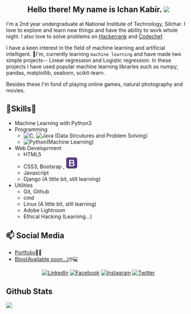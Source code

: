 <h2 align="center">Hello there! My name is Ichan Kabir. <img src="https://raw.githubusercontent.com/MartinHeinz/MartinHeinz/master/wave.gif" width="30px"></h2>

<!--
<div align="center" width="50">

<img src="https://i.imgur.com/dTYwdG1.gif" alt="Welcome!" width="300"/>

</div>

<div align="center">
    
-->

I'm a 2nd year undergraduate at National Institute of Technology, Silchar. I love to explore and learn new things and have the ability to work whole night. I also love to solve  problems on [Hackerrank](https://hackerrank.com/ikabir/) and [Codechef](https://www.codechef.com/users/mrwizard/).


I have a keen  interest in the field of machine learning and artificial intelligent. 🌱I'm, currently learning `machine learning` and have made two simple projects-- Linear regression and Logistic regression. In these projects I have used popular machine learning libraries such as numpy, pandas, matplotlib, seaborn, scikit-learn.

Besides these I'm fond of playing online games, natural photography and movies.

## 🎉Skills🎉
- Machine Learning with Python3
- Programming
    - ![C](https://img.shields.io/badge/-C-fff?&logo=C), ![Java](https://img.shields.io/badge/-Java-fff?&logo=Java&logoColor=007396) (Data Strcutures and Problem Solving)
    - ![Python](https://img.shields.io/badge/-Python-fff?&logo=python)(Machine Learning)
- Web Developrment
    - HTML5  <!-- <img src="https://img.shields.io/badge/html5%20-%23e34f26.svg?&style=for-the-badge&logo=html5&logoColor=white" />&nbsp;&nbsp; -->
    - CSS3, Bootsrap  <!-- <img src="https://img.shields.io/badge/css3%20-%231572B6.svg?&style=for-the-badge&logo=css3&logoColor=white" />&nbsp;&nbsp; -->, <img src="https://raw.githubusercontent.com/github/explore/80688e429a7d4ef2fca1e82350fe8e3517d3494d/topics/bootstrap/bootstrap.png" height = "30">
    - Javascript  <!-- <img src="https://img.shields.io/badge/javascript%20-%23F7DF1E.svg?&style=for-the-badge&logo=javascript&logoColor=white" />&nbsp;&nbsp; -->
    - Django (A little bit, still learning)  <!-- <img src="https://devicons.github.io/devicon/devicon.git/icons/django/django-original.svg" alt="django" width="40" height="40"/> -->
- Utilities
    - Git, Github <!-- <img src="https://img.shields.io/badge/-Git-black?style=flat-square&logo=git&link=https://github.com/imickovski">, <img src="https://img.shields.io/badge/-GitHub-181717?style=flat-square&logo=github&link=https://github.com/imickovski"> -->
    - cmd
    - Linux (A little bit, still learning)
    - Adobe Lightroom
    - Ethical Hacking (Learning...)
## 📫 Social Media
- <a href="https://www.ichankabir.ml/">Portfolio</a>🔗🔗
- <a href="#">Blog(Available soon...)</a>🤓💻
<p align="center">
	<a href="https://www.linkedin.com/in/ikabir/"><img src="https://img.icons8.com/bubbles/50/000000/linkedin.png" alt="LinkedIn"/></a>
	<a href="https://www.facebook.com/ikabir/"><img src="https://img.icons8.com/bubbles/50/000000/facebook-new.png" alt="Facebook"/></a>
	<a href="https://www.instagram.com/i.k.a.b.i.r/"><img src="https://img.icons8.com/bubbles/50/000000/instagram.png" alt="Instagram"/></a>
	<a href="https://twitter.com/ikabir_21"><img src="https://img.icons8.com/bubbles/50/000000/twitter.png" alt="Twitter"/></a>
</p>

<!--
**ikabir21/ikabir21** is a ✨ _special_ ✨ repository because its `README.md` (this file) appears on your GitHub profile.

Here are some ideas to get you started:

- 🔭 I’m currently working on ...
- 🌱 I’m currently learning ...
- 👯 I’m looking to collaborate on ...
- 🤔 I’m looking for help with ...
- 💬 Ask me about ...
- 📫 How to reach me: ...
- 😄 Pronouns: ...
- ⚡ Fun fact: ...
-->
## Github Stats
<!-- ![Kabir's Github Stats](https://github-readme-stats.vercel.app/api?username=ikabir21&show_icons=true&theme=radical) -->
<img height="137.3px" src="https://github-readme-stats.vercel.app/api/top-langs/?username=ikabir21&hide=html&hide_title=true&hide_border=true&layout=compact&langs_count=7&exclude_repo=comp426&text_color=000&icon_color=fff&bg_color=0,52fa5a,4dfcff,c64dff&theme=graywhite" />

